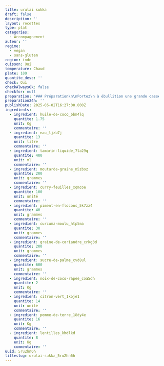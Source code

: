 ```yaml
---
title: urulai sukka
draft: false
description: ''
layout: recettes
type: plat
categories:
  - Accompagnement
auteur: ''
regime:
  - vegan
  - sans-gluten
region: inde
cuisson: Oui
temperature: Chaud
plate: 100
quantite_desc: ''
check: Oui
checkAlwaysOk: false
checkfor: null
preparation: "### Préparation\n\nPortez\n à ébullition une grande casserole couverte d'eau salée et rassemblez \ntous les ingrédients et autres équipements avant de commencer.\_Vous \naurez également besoin d'une poêle antiadhésive pour griller les \npiments, les lentilles et les épices, d'un robot culinaire équipé d'une \nlame hachoir et d'une grande sauteuse ou poêle.\n\nFaites\n cuire les pommes de terre le plus rapidement possible.\_Coupez les \npommes de terre en deux et ajoutez-les à l'eau bouillante au fur et à \nmesure que vous les coupez.\_Faites attention à ce que l'eau ne vous \néclabousse pas lorsque vous les ajoutez dans la casserole.\_Recouvrez la \ncasserole et remettez l'eau à ébullition.\_Une fois à ébullition, \ndécouvrez et faites bouillir les pommes de terre pendant 18 minutes ou \njusqu'à ce qu'elles soient tendres.\_Bien égoutter et mettre de côté.\n\nPendant\n ce temps, préparez la pâte d'épices.\_Faites fondre environ 900 gr \n d'huile de coco dans la poêle antiadhésive à feu moyen-vif.\_Ajoutez les\n piments séchés, les lentilles, les graines de coriandre et de fenugrec,\n et remuez jusqu'à ce que les graines de coriandre crépitent et que les \nlentilles soient dorées et croustillantes.\_Baissez le feu pendant que \nles lentilles grillent pour qu'elles ne brûlent pas.\_Transférez tous ces\n ingrédients dans le robot culinaire et réservez.\_Essuyez la poêle, si \nnécessaire.\n\nFaire\n griller la noix de coco à feu doux dans la poêle essuyée.\_Ajoutez-le au\n robot culinaire avec l'eau ( 5 l environ ) et le liquide de tamarin, puis mixez en \nraclant les parois du bol si nécessaire, jusqu'à ce qu'une pâte \ngrossière et épaisse se forme.\_Mettre de côté.\n\nFaites\n fondre 1 cuillère à soupe d'huile de coco à feu moyen-vif dans la \nsauteuse.\_Ajoutez les graines de moutarde et remuez jusqu'à ce qu'elles \néclatent.\_Baissez le feu, ajoutez la pâte d'épices et les feuilles de \ncurry et mélangez.\n\nAjouter\n environ 8 l d'eau et porter à ébullition.\_Ajoutez le curcuma, assaisonnez de sel et\n continuez de remuer pendant 5 minutes pour cuire les lentilles dans la \npâte d'épices.\_Surveillez attentivement pour que le mélange ne \ns'accroche pas et ne brûle pas.\n\nAjouter\n les pommes de terre égouttées et remuer jusqu'à ce qu'elles soient \nenrobées de pâte d'épices.\_Émiettez le sucre de palme et pressez le jus \nde citron vert selon votre goût, puis mélangez bien.\_Ajustez \nl'assaisonnement avec du sel si nécessaire et servez.\_\n\n\\\\"
preparation24h: ''
publishDate: 2025-06-02T16:27:00.000Z
ingredients:
  - ingredient: huile-de-coco_6bm4lq
    quantite: 1.75
    unit: Kg
    commentaire: ''
  - ingredient: eau_ljzb7j
    quantite: 13
    unit: litre
    commentaire: ''
  - ingredient: tamarin-liquide_7la29q
    quantite: 400
    unit: ml
    commentaire: ''
  - ingredient: moutarde-graine_m5zboz
    quantite: 200
    unit: grammes
    commentaire: ''
  - ingredient: curry-feuilles_xqmcoe
    quantite: 100
    unit: unité
    commentaire: ''
  - ingredient: piment-en-flocons_5k7zz4
    quantite: 40
    unit: grammes
    commentaire: ''
  - ingredient: curcuma-moulu_htp5ma
    quantite: 30
    unit: grammes
    commentaire: ''
  - ingredient: graine-de-coriandre_crkg3d
    quantite: 200
    unit: grammes
    commentaire: ''
  - ingredient: sucre-de-palme_cvd8ul
    quantite: 600
    unit: grammes
    commentaire: ''
  - ingredient: noix-de-coco-rapee_coa5dh
    quantite: 2
    unit: Kg
    commentaire: ''
  - ingredient: citron-vert_1koje1
    quantite: 14
    unit: unité
    commentaire: ''
  - ingredient: pomme-de-terre_18dy4e
    quantite: 16
    unit: Kg
    commentaire: ''
  - ingredient: lentilles_khdlkd
    quantite: 8
    unit: Kg
    commentaire: ''
uuid: 5ru2hn6h
titleslug: urulai-sukka_5ru2hn6h
---
```



